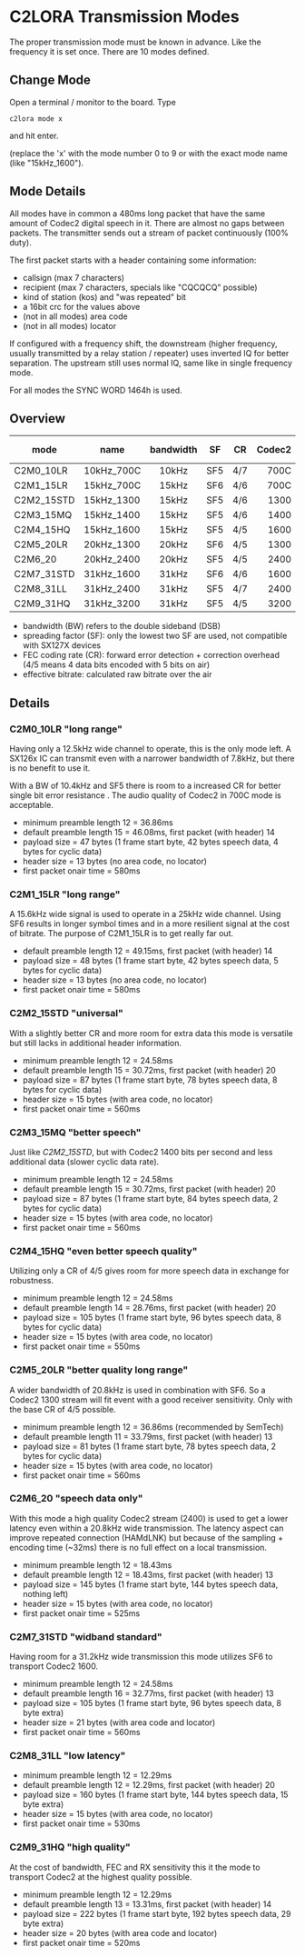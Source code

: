 # C2LORA Transmission Modes

The proper transmission mode must be known in advance. Like the frequency it is set once. There are 10 modes defined.

## Change Mode

Open a terminal / monitor to the board. Type

`c2lora mode x`

and hit enter.

(replace the 'x' with the mode number 0 to 9 or with the exact mode name (like "15kHz_1600").

## Mode Details

All modes have in common a 480ms long packet that have the same amount of Codec2 digital speech in it. There are almost no gaps
between packets. The transmitter sends out a stream of packet continuously (100% duty).

The first packet starts with a header containing some information:
* callsign (max 7 characters)
* recipient (max 7 characters, specials like "CQCQCQ" possible)
* kind of station (kos) and "was repeated" bit
* a 16bit crc for the values above
* (not in all modes) area code
* (not in all modes) locator

If configured with a frequency shift, the downstream (higher frequency, usually transmitted by a relay station / repeater) uses
inverted IQ for better separation. The upstream still uses normal IQ, same like in single frequency mode.

For all modes the SYNC WORD 1464h is used.

## Overview

| mode      | name | bandwidth | SF | CR  | Codec2 | RX sensitivity | eff. bitrate |
| --------- | ---- | :-------: | -- | --  | -----: | -------------: | -----------: |
|C2M0_10LR  | 10kHz_700C | 10kHz | SF5 | 4/7 | 700C | -129.8dBm |  930bps |
|C2M1_15LR  | 15kHz_700C | 15kHz | SF6 | 4/6 | 700C | -130.6dBm |  977bps |
|C2M2_15STD | 15kHz_1300 | 15kHz | SF5 | 4/6 | 1300 | -128.1dBm | 1628bps |
|C2M3_15MQ  | 15kHz_1400 | 15kHz | SF5 | 4/6 | 1400 | -128.1dBm | 1628bps |
|C2M4_15HQ  | 15kHz_1600 | 15kHz | SF5 | 4/5 | 1600 | -128.1dBm | 1953bps |
|C2M5_20LR  | 20kHz_1300 | 20kHz | SF6 | 4/5 | 1300 | -129.3dBm | 1524bps |
|C2M6_20    | 20kHz_2400 | 20kHz | SF5 | 4/5 | 2400 | -126.8dBm | 2604bps |
|C2M7_31STD | 31kHz_1600 | 31kHz | SF6 | 4/6 | 1600 | -127.6dBm | 1953bps |
|C2M8_31LL  | 31kHz_2400 | 31kHz | SF5 | 4/7 | 2400 | -125.1dBm | 3255bps |
|C2M9_31HQ  | 31kHz_3200 | 31kHz | SF5 | 4/5 | 3200 | -125.1dBm | 3906bps |

* bandwidth (BW) refers to the double sideband (DSB)
* spreading factor (SF): only the lowest two SF are used, not compatible with SX127X devices
* FEC coding rate (CR): forward error detection + correction overhead (4/5 means 4 data bits encoded with 5 bits on air)
* effective bitrate: calculated raw bitrate over the air

## Details

### C2M0_10LR "long range"

Having only a 12.5kHz wide channel to operate, this is the only mode left. A SX126x IC can transmit even with a narrower
bandwidth of 7.8kHz, but there is no benefit to use it.

With a BW of 10.4kHz and SF5 there is room to a increased CR for better single bit error resistance . The audio quality of
Codec2 in 700C mode is acceptable.

* minimum preamble length 12 = 36.86ms
* default preamble length 15 = 46.08ms, first packet (with header) 14
* payload size = 47 bytes (1 frame start byte, 42 bytes speech data, 4 bytes for cyclic data)
* header size = 13 bytes (no area code, no locator)
* first packet onair time = 580ms

### C2M1_15LR "long range"

A 15.6kHz wide signal is used to operate in a 25kHz wide channel. Using SF6 results in longer symbol times and in a more
resilient signal at the cost of bitrate. The purpose of C2M1_15LR is to get really far out.

* default preamble length 12 = 49.15ms, first packet (with header) 14
* payload size = 48 bytes (1 frame start byte, 42 bytes speech data, 5 bytes for cyclic data)
* header size = 13 bytes (no area code, no locator)
* first packet onair time = 580ms

### C2M2_15STD "universal"

With a slightly better CR and more room for extra data this mode is versatile but still lacks in additional header information.

* minimum preamble length 12 = 24.58ms
* default preamble length 15 = 30.72ms, first packet (with header) 20
* payload size = 87 bytes (1 frame start byte, 78 bytes speech data, 8 bytes for cyclic data)
* header size = 15 bytes (with area code, no locator)
* first packet onair time = 560ms

### C2M3_15MQ "better speech"

Just like *C2M2_15STD*, but with Codec2 1400 bits per second and less additional data (slower cyclic data rate).

* minimum preamble length 12 = 24.58ms
* default preamble length 15 = 30.72ms, first packet (with header) 20
* payload size = 87 bytes (1 frame start byte, 84 bytes speech data, 2 bytes for cyclic data)
* header size = 15 bytes (with area code, no locator)
* first packet onair time = 560ms

### C2M4_15HQ "even better speech quality"

Utilizing only a CR of 4/5 gives room for more speech data in exchange for robustness.

* minimum preamble length 12 = 24.58ms
* default preamble length 14 = 28.76ms, first packet (with header) 20
* payload size = 105 bytes (1 frame start byte, 96 bytes speech data, 8 bytes for cyclic data)
* header size = 15 bytes (with area code, no locator)
* first packet onair time = 550ms

### C2M5_20LR "better quality long range"

A wider bandwidth of 20.8kHz is used in combination with SF6. So a Codec2 1300 stream will fit event with a good receiver
sensitivity. Only with the base CR of 4/5 possible.

* minimum preamble length 12 = 36.86ms (recommended by SemTech)
* default preamble length 11 = 33.79ms, first packet (with header) 13
* payload size = 81 bytes (1 frame start byte, 78 bytes speech data, 2 bytes for cyclic data)
* header size = 15 bytes (with area code, no locator)
* first packet onair time = 560ms

### C2M6_20 "speech data only"

With this mode a high quality Codec2 stream (2400) is used to get a lower latency even within a 20.8kHz wide transmission. The
latency aspect can improve repeated connection (HAMdLNK) but because of the sampling + encoding time (~32ms) there is no full
effect on a local transmission.

* minimum preamble length 12 = 18.43ms
* default preamble length 12 = 18.43ms, first packet (with header) 13
* payload size = 145 bytes (1 frame start byte, 144 bytes speech data, nothing left)
* header size = 15 bytes (with area code, no locator)
* first packet onair time = 525ms

### C2M7_31STD "widband standard"

Having room for a 31.2kHz wide transmission this mode utilizes SF6 to transport Codec2 1600.

* minimum preamble length 12 = 24.58ms
* default preamble length 16 = 32.77ms, first packet (with header) 13
* payload size = 105 bytes (1 frame start byte, 96 bytes speech data, 8 byte extra)
* header size = 21 bytes (with area code and locator)
* first packet onair time = 560ms

### C2M8_31LL "low latency"

* minimum preamble length 12 = 12.29ms
* default preamble length 12 = 12.29ms, first packet (with header) 20
* payload size = 160 bytes (1 frame start byte, 144 bytes speech data, 15 byte extra)
* header size = 15 bytes (with area code, no locator)
* first packet onair time = 530ms

### C2M9_31HQ "high quality"

At the cost of bandwidth, FEC and RX sensitivity this it the mode to transport Codec2 at the highest quality possible.

* minimum preamble length 12 = 12.29ms
* default preamble length 13 = 13.31ms, first packet (with header) 14
* payload size = 222 bytes (1 frame start byte, 192 bytes speech data, 29 byte extra)
* header size = 20 bytes (with area code and locator)
* first packet onair time = 520ms

